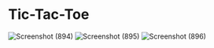 # Tic-Tac-Toe

![Screenshot (894)](https://github.com/MohdAbid99/Tic-Tac-Toe/assets/141392230/320093c9-732b-4017-95b0-67b7a1827b10)
![Screenshot (895)](https://github.com/MohdAbid99/Tic-Tac-Toe/assets/141392230/b9c85a49-8440-4840-8eef-961b66a936d3)
![Screenshot (896)](https://github.com/MohdAbid99/Tic-Tac-Toe/assets/141392230/eb4b465f-340d-47c7-99c9-ec30c200095b)
